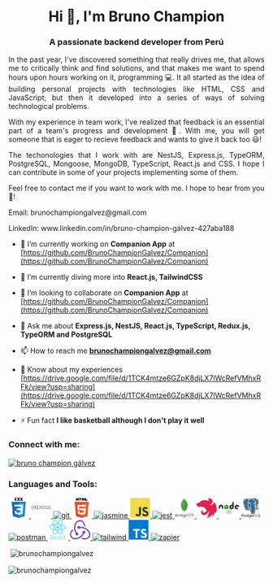 <h1 align="center">Hi 👋, I'm Bruno Champion</h1>
<h3 align="center">A passionate backend developer from Perú</h3>

<p align="justify">In the past year, I've discovered something that really drives me, that allows me to critically think and find solutions, and that makes me want to spend hours upon hours working on it, programming 💻. It all started as the idea of building personal projects with technologies like HTML, CSS and JavaScript; but then it developed into a series of ways of solving technological problems.</p>
  
<p align="justify">With my experience in team work, I've realized that feedback is an essential part of a team's progress and development 🚀. With me, you will get someone that is eager to recieve feedback and wants to give it back too 😃!</p>

<p align="justify">The techonologies that I work with are NestJS, Express.js, TypeORM, PostgreSQL, Mongoose, MongoDB, TypeScript, React.js and CSS. I hope I can contribute in some of your projects implementing some of them.</p>

<p align="justify">Feel free to contact me if you want to work with me. I hope to hear from you 🙌!</p>

<p>Email: brunochampiongalvez@gmail.com</p>
<p>LinkedIn: www.linkedin.com/in/bruno-champion-gálvez-427aba188</p>

- 🔭 I’m currently working on **Companion App** at [https://github.com/BrunoChampionGalvez/Companion](https://github.com/BrunoChampionGalvez/Companion)

- 🌱 I’m currently diving more into **React.js, TailwindCSS**

- 👯 I’m looking to collaborate on **Companion App** at [https://github.com/BrunoChampionGalvez/Companion](https://github.com/BrunoChampionGalvez/Companion)

- 💬 Ask me about **Express.js, NestJS, React.js, TypeScript, Redux.js, TypeORM and PostgreSQL**

- 📫 How to reach me **brunochampiongalvez@gmail.com**

- 📄 Know about my experiences [https://drive.google.com/file/d/1TCK4mtze6GZpK8djLX7lWcRefVMhxRFk/view?usp=sharing](https://drive.google.com/file/d/1TCK4mtze6GZpK8djLX7lWcRefVMhxRFk/view?usp=sharing)

- ⚡ Fun fact **I like basketball although I don't play it well**

<h3 align="left">Connect with me:</h3>
<p align="left">
<a href="https://linkedin.com/in/bruno champion gálvez" target="blank"><img align="center" src="https://raw.githubusercontent.com/rahuldkjain/github-profile-readme-generator/master/src/images/icons/Social/linked-in-alt.svg" alt="bruno champion gálvez" height="30" width="40" /></a>
</p>

<h3 align="left">Languages and Tools:</h3>
<p align="left"> <a href="https://www.w3schools.com/css/" target="_blank" rel="noreferrer"> <img src="https://raw.githubusercontent.com/devicons/devicon/master/icons/css3/css3-original-wordmark.svg" alt="css3" width="40" height="40"/> </a> <a href="https://expressjs.com" target="_blank" rel="noreferrer"> <img src="https://raw.githubusercontent.com/devicons/devicon/master/icons/express/express-original-wordmark.svg" alt="express" width="40" height="40"/> </a> <a href="https://git-scm.com/" target="_blank" rel="noreferrer"> <img src="https://www.vectorlogo.zone/logos/git-scm/git-scm-icon.svg" alt="git" width="40" height="40"/> </a> <a href="https://www.w3.org/html/" target="_blank" rel="noreferrer"> <img src="https://raw.githubusercontent.com/devicons/devicon/master/icons/html5/html5-original-wordmark.svg" alt="html5" width="40" height="40"/> </a> <a href="https://jasmine.github.io/" target="_blank" rel="noreferrer"> <img src="https://www.vectorlogo.zone/logos/jasmine/jasmine-icon.svg" alt="jasmine" width="40" height="40"/> </a> <a href="https://developer.mozilla.org/en-US/docs/Web/JavaScript" target="_blank" rel="noreferrer"> <img src="https://raw.githubusercontent.com/devicons/devicon/master/icons/javascript/javascript-original.svg" alt="javascript" width="40" height="40"/> </a> <a href="https://jestjs.io" target="_blank" rel="noreferrer"> <img src="https://www.vectorlogo.zone/logos/jestjsio/jestjsio-icon.svg" alt="jest" width="40" height="40"/> </a> <a href="https://www.mongodb.com/" target="_blank" rel="noreferrer"> <img src="https://raw.githubusercontent.com/devicons/devicon/master/icons/mongodb/mongodb-original-wordmark.svg" alt="mongodb" width="40" height="40"/> </a> <a href="https://nestjs.com/" target="_blank" rel="noreferrer"> <img src="https://raw.githubusercontent.com/devicons/devicon/master/icons/nestjs/nestjs-plain.svg" alt="nestjs" width="40" height="40"/> </a> <a href="https://nodejs.org" target="_blank" rel="noreferrer"> <img src="https://raw.githubusercontent.com/devicons/devicon/master/icons/nodejs/nodejs-original-wordmark.svg" alt="nodejs" width="40" height="40"/> </a> <a href="https://www.postgresql.org" target="_blank" rel="noreferrer"> <img src="https://raw.githubusercontent.com/devicons/devicon/master/icons/postgresql/postgresql-original-wordmark.svg" alt="postgresql" width="40" height="40"/> </a> <a href="https://postman.com" target="_blank" rel="noreferrer"> <img src="https://www.vectorlogo.zone/logos/getpostman/getpostman-icon.svg" alt="postman" width="40" height="40"/> </a> <a href="https://reactjs.org/" target="_blank" rel="noreferrer"> <img src="https://raw.githubusercontent.com/devicons/devicon/master/icons/react/react-original-wordmark.svg" alt="react" width="40" height="40"/> </a> <a href="https://redux.js.org" target="_blank" rel="noreferrer"> <img src="https://raw.githubusercontent.com/devicons/devicon/master/icons/redux/redux-original.svg" alt="redux" width="40" height="40"/> </a> <a href="https://tailwindcss.com/" target="_blank" rel="noreferrer"> <img src="https://www.vectorlogo.zone/logos/tailwindcss/tailwindcss-icon.svg" alt="tailwind" width="40" height="40"/> </a> <a href="https://www.typescriptlang.org/" target="_blank" rel="noreferrer"> <img src="https://raw.githubusercontent.com/devicons/devicon/master/icons/typescript/typescript-original.svg" alt="typescript" width="40" height="40"/> </a> <a href="https://zapier.com" target="_blank" rel="noreferrer"> <img src="https://www.vectorlogo.zone/logos/zapier/zapier-icon.svg" alt="zapier" width="40" height="40"/> </a> </p>

<p>&nbsp;<img align="center" src="https://github-readme-stats.vercel.app/api?username=brunochampiongalvez&show_icons=true&locale=en" alt="brunochampiongalvez" /></p>

<p><img align="center" src="https://github-readme-streak-stats.herokuapp.com/?user=brunochampiongalvez&" alt="brunochampiongalvez" /></p>
